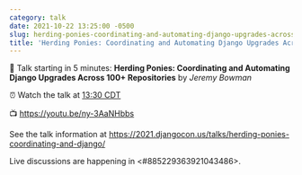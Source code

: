 ```yaml
---
category: talk
date: 2021-10-22 13:25:00 -0500
slug: herding-ponies-coordinating-and-automating-django-upgrades-across-100-repositories
title: 'Herding Ponies: Coordinating and Automating Django Upgrades Across 100+ Repositories'
---
```


:tada: Talk starting in 5 minutes: **Herding Ponies: Coordinating and Automating Django Upgrades Across 100+ Repositories** by *Jeremy Bowman*

:alarm_clock: Watch the talk at [13:30 CDT](https://time.is/compare/0130PM_22_October_2021_in_Chicago)

:tv: https://youtu.be/ny-3AaNHbbs

See the talk information at https://2021.djangocon.us/talks/herding-ponies-coordinating-and-django/

Live discussions are happening in <#885229363921043486>.